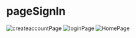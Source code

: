 # pageSignIn
 
![createaccountPage](https://user-images.githubusercontent.com/97417464/164070230-263fda38-355f-4cfa-963e-f00acef134bb.png)
![loginPage](https://user-images.githubusercontent.com/97417464/164070293-6d1f9710-a069-4080-b7aa-d1d5ab344559.png)
![HomePage](https://user-images.githubusercontent.com/97417464/164070339-08af2a80-b5cb-46e2-aa3a-04e46ad24dbd.png)
